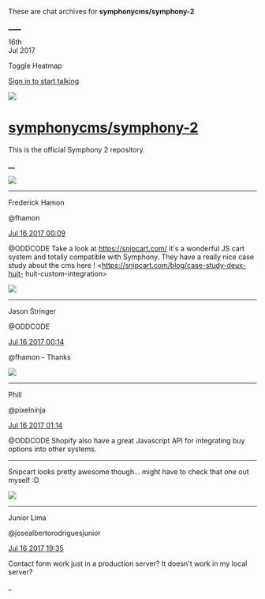 These are chat archives for **symphonycms/symphony-2**

[__](/symphonycms/symphony-2/archives/2017/07/17)[__](/symphonycms/symphony-2/archives/2017/07/15)

16th  
Jul 2017

Toggle Heatmap

[Sign in to start talking](/login?action=login&button=archive-login)

![](https://avatars-02.gitter.im/group/iv/3/57542c45c43b8c601977197e?s=48)

#  [symphonycms/symphony-2](/symphonycms/symphony-2)

This is the official Symphony 2 repository.

[ __](/orgs/symphonycms/rooms "More symphonycms rooms")

![](https://avatars0.githubusercontent.com/u/12309400?v=4&s=30)

____

Frederick Hamon

@fhamon

[Jul 16 2017
00:09](https://gitter.im/symphonycms/symphony-2?at=596aae9cc101bc4e3a8b86b7)

@ODDCODE Take a look at <https://snipcart.com/> it's a wonderful JS cart
system and totally compatible with Symphony. They have a really nice case
study about the cms here ! <https://snipcart.com/blog/case-study-deux-huit-
huit-custom-integration>

![](https://avatars2.githubusercontent.com/u/149148?v=4&s=30)

____

Jason Stringer

@ODDCODE

[Jul 16 2017
00:14](https://gitter.im/symphonycms/symphony-2?at=596aafde329651f46e8f3f82)

@fhamon \- Thanks

![](https://avatars0.githubusercontent.com/u/274397?v=4&s=30)

____

Phill

@pixelninja

[Jul 16 2017
01:14](https://gitter.im/symphonycms/symphony-2?at=596abdd80de4d2545e2fd925)

@ODDCODE Shopify also have a great Javascript API for integrating buy options
into other systems.

____

Snipcart looks pretty awesome though... might have to check that one out
myself :D

![](https://avatars2.githubusercontent.com/u/8875485?v=4&s=30)

____

Junior Lima

@josealbertorodriguesjunior

[Jul 16 2017
19:35](https://gitter.im/symphonycms/symphony-2?at=596bc017bc46472974f689d1)

Contact form work just in a production server? It doesn't work in my local
server?

_

